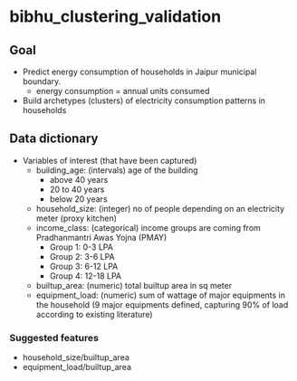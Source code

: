 # bibhu_clustering_validation

## Goal

* Predict energy consumption of households in Jaipur municipal boundary.
    - energy consumption = annual units consumed
* Build archetypes (clusters) of electricity consumption patterns in households

## Data dictionary

* Variables of interest (that have been captured)
    - building_age: (intervals) age of the building
        - above 40 years
        - 20 to 40 years
        - below 20 years
    - household_size: (integer) no of people depending on an electricity meter (proxy kitchen)
    - income_class: (categorical) income groups are coming from Pradhanmantri Awas Yojna (PMAY)
        - Group 1: 0-3 LPA
        - Group 2: 3-6 LPA
        - Group 3: 6-12 LPA
        - Group 4: 12-18 LPA
    - builtup_area: (numeric) total builtup area in sq meter
    - equipment_load: (numeric) sum of wattage of major equipments in the household (9 major equipments defined, capturing 90% of load according to existing literature)

### Suggested features

* household_size/builtup_area
* equipment_load/builtup_area





